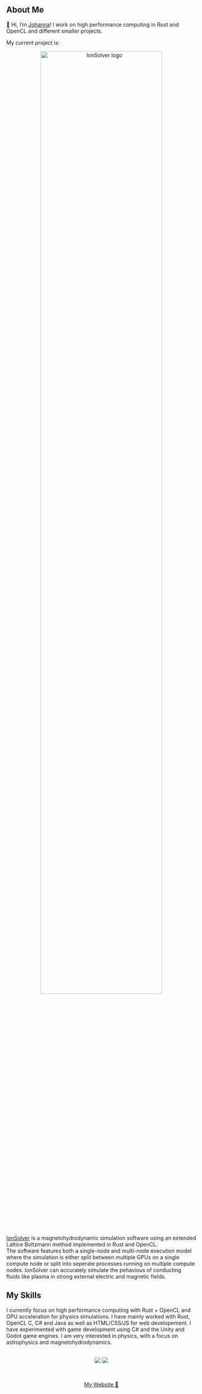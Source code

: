 ## About Me

👋 Hi, I’m <a href="https://pipinspace.github.io/" >Johanna</a>! I work on high performance computing in Rust and OpenCL and different smaller projects.<br>

My current project is: 

<p align="center">
  <a href="https://github.com/PipInSpace/IonSolver">
    <!--<img src="https://github.com/PipInSpace/IonSolver/raw/main/icons/LogoIonSolver.png?raw=true" width="80%"/>-->
    <!--![CardClearDark](https://github.com/PipInSpace/PipInSpace/assets/79136709/9d6f3849-6caa-4419-b5c9-dc44affa8178)-->
    <!--![CardClearLight](https://github.com/PipInSpace/PipInSpace/assets/79136709/228f0279-a389-42de-a62d-15177ee31db7)-->
    <picture>
      <source media="(prefers-color-scheme: dark)" srcset="https://github.com/PipInSpace/PipInSpace/assets/79136709/9d6f3849-6caa-4419-b5c9-dc44affa8178">
      <img alt="IonSolver logo" width="80%" src="https://github.com/PipInSpace/PipInSpace/assets/79136709/228f0279-a389-42de-a62d-15177ee31db7">
    </picture>
  </a>
</p>

<a href="https://github.com/PipInSpace/IonSolver">IonSolver</a> is a magnetohydrodynamic simulation software using an extended Lattice Boltzmann method
implemented in Rust and OpenCL. <br>
The software features both a single-node and multi-node execution model where the simulation is either split between
multiple GPUs on a single compute node or split into seperate processes running on multiple compute nodes. IonSolver can accurately simulate the pehavious of 
conducting fluids like plasma in strong external electric and magnetic fields.<br>

## My Skills
<!--<p align="center">
  <a href="https://skillicons.dev">
    <img src="https://skillicons.dev/icons?i=rust,cs,godot,java,html,css,js&icon_color=b32835" />
  </a>
</p>-->

I currently focus on high performance computing with Rust + OpenCL and GPU acceleration for physics simulations.
I have mainly worked with Rust, OpenCL C, C# and Java as well as HTML/CSS/JS for web developement. I have experimented with game development using C# and the Unity and Godot game engines.
I am very interested in physics, with a focus on astrophysics and magnetohydrodynamics.<br>
<br>

<p align="center">
  <img margin="auto" src="https://github-readme-stats.vercel.app/api?username=pipinspace&show_icons=true&theme=material-palenight" />
  <img src="https://github-readme-stats.vercel.app/api/top-langs/?username=pipinspace&show_icons=true&theme=material-palenight"/>
</p>
<br>
<p align="center">
  <a href="https://pipinspace.github.io/">My Website 💜</a>
</p>
